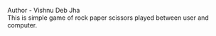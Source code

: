 Author - Vishnu Deb Jha
<br>
This is simple game of rock paper scissors played between user and computer.
